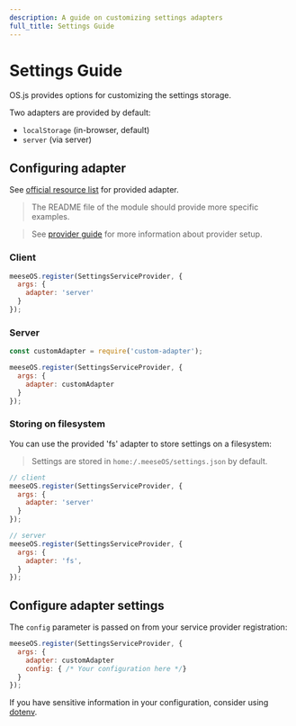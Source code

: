 ```yaml
---
description: A guide on customizing settings adapters
full_title: Settings Guide
---
```


# Settings Guide

OS.js provides options for customizing the settings storage.

Two adapters are provided by default:

* `localStorage` (in-browser, default)
* `server` (via server)

## Configuring adapter

See [official resource list](/resource/official/README.md) for provided adapter.

> The README file of the module should provide more specific examples.

> See [provider guide](../provider/README.md) for more information about provider setup.

### Client

```javascript
meeseOS.register(SettingsServiceProvider, {
  args: {
    adapter: 'server'
  }
});
```

### Server

```javascript
const customAdapter = require('custom-adapter');

meeseOS.register(SettingsServiceProvider, {
  args: {
    adapter: customAdapter
  }
});
```

### Storing on filesystem

You can use the provided 'fs' adapter to store settings on a filesystem:

> Settings are stored in `home:/.meeseOS/settings.json` by default.

```javascript
// client
meeseOS.register(SettingsServiceProvider, {
  args: {
    adapter: 'server'
  }
});

// server
meeseOS.register(SettingsServiceProvider, {
  args: {
    adapter: 'fs',
  }
});
```

## Configure adapter settings

The `config` parameter is passed on from your service provider registration:

```javascript
meeseOS.register(SettingsServiceProvider, {
  args: {
    adapter: customAdapter
    config: { /* Your configuration here */}
  }
});
```

If you have sensitive information in your configuration, consider using [dotenv](https://github.com/motdotla/dotenv).

